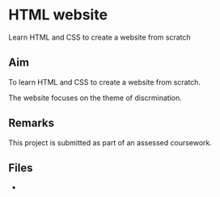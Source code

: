 # HTML website
Learn HTML and CSS to create a website from scratch

## Aim
To learn HTML and CSS to create a website from scratch.

The website focuses on the theme of discrmination.

## Remarks
This project is submitted as part of an assessed coursework.

## Files
- 
